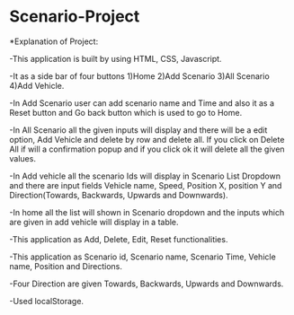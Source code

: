 # Scenario-Project



*Explanation of Project:

-This application is built by using HTML, CSS, Javascript.

-It as a side bar of four buttons 1)Home 2)Add Scenario 3)All Scenario 4)Add Vehicle.

-In Add Scenario user can add scenario name and Time and also it as a Reset button and Go back button which is used to go to Home.

-In All Scenario all the given inputs will display and there will be a edit option, Add Vehicle and delete by row and delete all. If you click on Delete All if will a confirmation popup and if you click ok it will delete all the given values.

-In Add vehicle all the scenario Ids will display in Scenario List Dropdown and there are input fields Vehicle name, Speed, Position X, position Y and Direction(Towards, Backwards, Upwards and Downwards).

-In home all the list will shown in Scenario dropdown and the inputs which are given in add vehicle will display in a table.

-This application as Add, Delete, Edit, Reset functionalities.

-This application as Scenario id, Scenario name, Scenario Time, Vehicle name, Position and Directions.

-Four Direction are given Towards, Backwards, Upwards and Downwards.

-Used localStorage.
